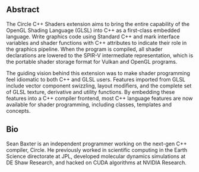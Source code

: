 ## Abstract

The Circle C++ Shaders extension aims to bring the entire capability of the OpenGL Shading Language (GLSL) into C++ as a first-class embedded language. Write graphics code using Standard C++ and mark interface variables and shader functions with C++ attributes to indicate their role in the graphics pipeline. When the program is compiled, all shader declarations are lowered to the SPIR-V intermediate representation, which is the portable shader storage format for Vulkan and OpenGL programs. 

The guiding vision behind this extension was to make shader programming feel idiomatic to both C++ and GLSL users. Features imported from GLSL include vector component swizzling, layout modifiers, and the complete set of GLSL texture, derivative and utility functions. By embedding these features into a C++ compiler frontend, most C++ language features are now available for shader programming, including classes, templates and concepts.


## Bio

Sean Baxter is an independent programmer working on the next-gen C++ compiler, Circle. He previously worked in scientific computing in the Earth Science directorate at JPL, developed molecular dynamics simulations at DE Shaw Research, and hacked on CUDA algorithms at NVIDIA Research.